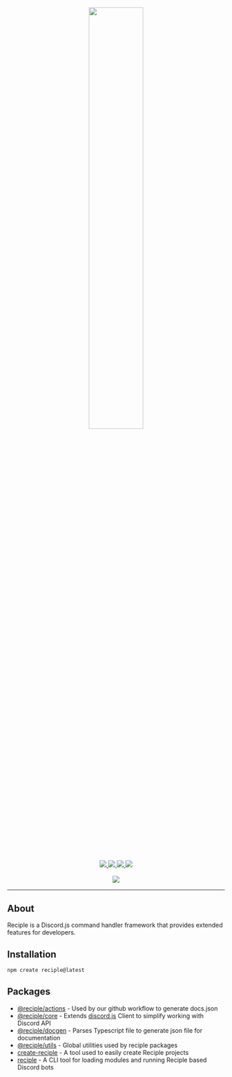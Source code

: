 <h1 align="center">
    <img src="https://i.imgur.com/DWM0tJL.png" width="50%">
    <br>
</h1>

<h3 align="center">
    <a href="https://discord.ggthenorthsolution1">
        <img src="https://img.shields.io/discord/1032785824686817291?color=5865F2&logo=discord&logoColor=white">
    </a>
    <a href="https://npmjs.org/package/reciple">
        <img src="https://img.shields.io/npm/v/reciple?label=npm">
    </a>
    <a href="https://github.com/thenorthsolution/Reciple/tree/main/packages/reciple">
        <img src="https://img.shields.io/npm/dt/reciple?maxAge=3600">
    </a>
    <a href="https://www.codefactor.io/repository/github/falloutstudios/reciple/overview/main">
        <img src="https://www.codefactor.io/repository/github/falloutstudios/reciple/badge/main">
    </a>
    <br>
    <div style="padding-top: 1rem">
        <a href="https://discord.ggthenorthsolution1">
            <img src="https://discord.com/api/guilds/1032785824686817291/embed.png?style=banner2">
        </a>
    </div>
</h3>

---

## About

Reciple is a Discord.js command handler framework that provides extended features for developers.

## Installation

```bash
npm create reciple@latest
```

## Packages

- [@reciple/actions](./packages/actions/) - Used by our github workflow to generate docs.json
- [@reciple/core](./packages/core/) - Extends [discord.js](https://npmjs.com/package/discord.js) Client to simplify working with Discord API
- [@reciple/docgen](./packages/docgen/) - Parses Typescript file to generate json file for documentation
- [@reciple/utils](./packages/utils) - Global utilities used by reciple packages
- [create-reciple](./packages/create-reciple/) - A tool used to easily create Reciple projects
- [reciple](./packages/reciple/) - A CLI tool for loading modules and running Reciple based Discord bots
